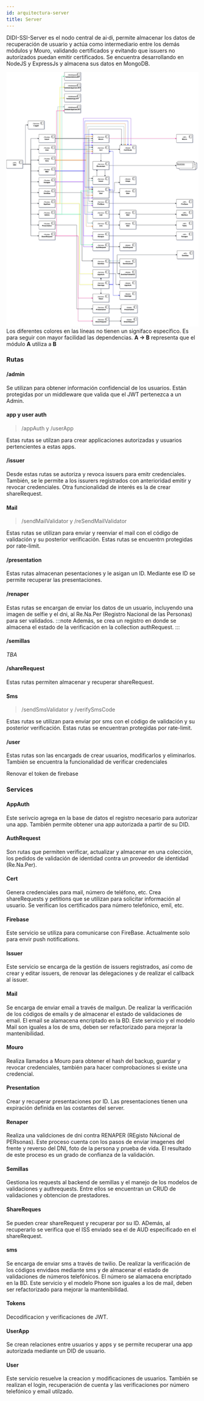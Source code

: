 ```yaml
---
id: arquitectura-server
title: Server
---
```


DIDI-SSI-Server es el nodo central de ai·di, permite almacenar los datos de recuperación de usuario y actúa como intermediario entre los demás módulos y Mouro, validando certificados y evitando que issuers no autorizados puedan emitir certificados.
Se encuentra desarrollando en NodeJS y ExpressJs y almacena sus datos en MongoDB.

![Server](./images/didi-ssi-server.png)
Los diferentes colores en las líneas no tienen un signifaco específico. Es para seguir con mayor facilidad las dependencias. **A -> B** representa que el módulo **A** utiliza a **B**

### Rutas
#### /admin
Se utilizan para obtener información confidencial de los usuarios. Están protegidas por un middleware que valida que el JWT pertenezca a un Admin.

#### app y user auth
> /appAuth y /userApp

Estas rutas se utilzan para crear applicaciones autorizadas y usuarios pertencientes a estas apps.

#### /issuer
Desde estas rutas se autoriza y revoca issuers para emitr credenciales.
También, se le permite a los issurers registrados con anterioridad emitir y revocar credenciales.
Otra funcionalidad de interés es la de crear shareRequest.

#### Mail
> /sendMailValidator y /reSendMailValidator

Estas rutas se utilizan para enviar y reenviar el mail con el código de validación y su posterior verificación. Estas rutas se encuentrn protegidas por rate-limit.

#### /presentation
Estas rutas almacenan pesentaciones y le asigan un ID. Mediante ese ID se permite recuperar las presentaciones.

#### /renaper
Estas rutas se encargan de enviar los datos de un usuario, incluyendo una imagen de selfie y el dni, al Re.Na.Per (Registro Nacional de las Personas)  para ser validados.
:::note
Además, se crea un registro en donde se almacena el estado de la verificación en la collection authRequest.
:::

#### /semillas
*TBA*

#### /shareRequest
Estas rutas permiten almacenar y recuperar shareRequest.

#### Sms
> /sendSmsValidator y /verifySmsCode

Estas rutas se utilizan para enviar por sms con el código de validación y su posterior verificación. Estas rutas se encuentran protegidas por rate-limit.

#### /user
Estas rutas son las encargads de crear usuarios, modificarlos y eliminarlos. 
También se encuentra la funcionalidad de verificar credenciales

Renovar el token de firebase

### Services
#### AppAuth
Este serivcio agrega en la base de datos el registro necesario para autorizar una app. También permite obtener una app autorizada a partir de su DID.

#### AuthRequest
Son rutas que permiten verificar, actualizar y almacenar en una colección, los pedidos de validación de identidad contra un proveedor de identidad (Re.Na.Per). 

#### Cert
Genera credenciales para mail, número de teléfono, etc. 
Crea shareRequests y petitions que se utilizan para solicitar información al usuario.
Se verifican los certificados para número telefónico, emil, etc.

#### Firebase
Este servicio se utiliza para comunicarse con FireBase. Actualmente solo para envir push notifications.

#### Issuer
Este servicio se encarga de la gestión de issuers registrados, así como de crear y editar issuers, de renovar las delegaciones y de realizar el callback al issuer.

#### Mail
Se encarga de enviar email a través de mailgun. De realizar la verificación de los códigos de emails y de almacenar el estado de validaciones de email. El email se alamacena encriptado en la BD. Este servicio y el modelo Mail son iguales a los de sms, deben ser refactorizado para mejorar la mantenibilidad. 

#### Mouro
Realiza llamados a Mouro para obtener el hash del backup, guardar y revocar credenciales, también para hacer comprobaciones si existe una credencial.

#### Presentation
Crear y recuperar presentaciones por ID. Las presentaciones tienen una expiración definida en las costantes del server.

#### Renaper
Realiza una validciones de dni contra RENAPER (REgisto NAcional de PERsonas). Este proceso cuenta con los pasos de enviar imagenes del frente y reverso del DNI, foto de la persona y prueba de vida. El resultado de este proceso es un grado de confianza de la validación.

#### Semillas
Gestiona los requests al backend de semillas y el manejo de los modelos de validaciones y authrequests. Entre ellos se encuentran un CRUD de validaciones y obtencion de prestadores.

#### ShareReques
Se pueden crear shareRequest y recuperar por su ID. ADemás, al recuperarlo se verifica que el ISS enviado sea el de AUD especificado en el shareRequest.

#### sms
Se encarga de enviar sms a través de twilio. De realizar la verificación de los códigos envidaos mediante sms y de almacenar el estado de validaciones de números telefónicos. El número se alamacena encriptado en la BD. Este servicio y el modelo Phone son iguales a los de mail, deben ser refactorizado para mejorar la mantenibilidad.

#### Tokens
Decodificacion y verificaciones de JWT.

#### UserApp
Se crean relaciones entre usuarios y apps y se permite recuperar una app autorizada mediante un DID de usuario.

#### User
Este servicio resuelve la creacion y modificaciones de usuarios. También se realizan el login, recuperación de cuenta y las verificaciones por número telefónico y email utilzado.
